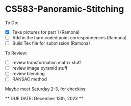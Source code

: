 # CS583-Panoramic-Stitching

To Do:
- [X] Take pictures for part 1 (Ramona)
- [ ] Add in the hard coded point correspondences (Ramona)
- [ ] Build Tex file for submission (Ramona)

To Review:
- [ ] review transformation matrix stuff
- [ ] review image pyramid stuff
- [ ] review blending
- [ ] RANSAC method

Maybe meet Saturday 2-3, for checkins 

** DUE DATE: December 13th, 2023 **
